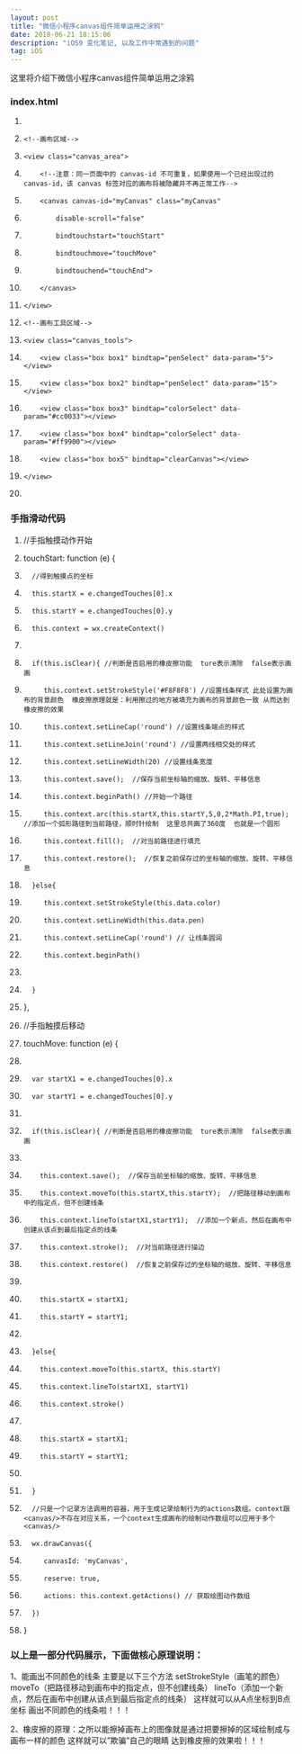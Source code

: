 ```yaml
---
layout: post
title: "微信小程序canvas组件简单运用之涂鸦"
date: 2018-06-21 18:15:06 
description: "iOS9 变化笔记, 以及工作中常遇到的问题"
tag: iOS
---
```


这里将介绍下微信小程序canvas组件简单运用之涂鸦
     

### index.html


1. <view class="container">
2.     <!--画布区域-->
3.     <view class="canvas_area">
4.         <!--注意：同一页面中的 canvas-id 不可重复，如果使用一个已经出现过的 canvas-id，该 canvas 标签对应的画布将被隐藏并不再正常工作-->
5.         <canvas canvas-id="myCanvas" class="myCanvas"
6.             disable-scroll="false"
7.             bindtouchstart="touchStart"
8.             bindtouchmove="touchMove"
9.             bindtouchend="touchEnd">
10.         </canvas>
11.     </view>
12.     <!--画布工具区域-->
13.     <view class="canvas_tools">
14.         <view class="box box1" bindtap="penSelect" data-param="5"></view>
15.         <view class="box box2" bindtap="penSelect" data-param="15"></view>
16.         <view class="box box3" bindtap="colorSelect" data-param="#cc0033"></view>
17.         <view class="box box4" bindtap="colorSelect" data-param="#ff9900"></view>
18.         <view class="box box5" bindtap="clearCanvas"></view>
19.     </view>
20. </view>


### 手指滑动代码


1. //手指触摸动作开始
2.   touchStart: function (e) {
3.       //得到触摸点的坐标
4.       this.startX = e.changedTouches[0].x
5.       this.startY = e.changedTouches[0].y
6.       this.context = wx.createContext()
7. 

8.       if(this.isClear){ //判断是否启用的橡皮擦功能  ture表示清除  false表示画画
9.          this.context.setStrokeStyle('#F8F8F8') //设置线条样式 此处设置为画布的背景颜色  橡皮擦原理就是：利用擦过的地方被填充为画布的背景颜色一致 从而达到橡皮擦的效果
10.          this.context.setLineCap('round') //设置线条端点的样式
11.          this.context.setLineJoin('round') //设置两线相交处的样式
12.          this.context.setLineWidth(20) //设置线条宽度
13.          this.context.save();  //保存当前坐标轴的缩放、旋转、平移信息
14.          this.context.beginPath() //开始一个路径
15.          this.context.arc(this.startX,this.startY,5,0,2*Math.PI,true);  //添加一个弧形路径到当前路径，顺时针绘制  这里总共画了360度  也就是一个圆形
16.          this.context.fill();  //对当前路径进行填充
17.          this.context.restore();  //恢复之前保存过的坐标轴的缩放、旋转、平移信息
18.       }else{
19.          this.context.setStrokeStyle(this.data.color)
20.          this.context.setLineWidth(this.data.pen)
21.          this.context.setLineCap('round') // 让线条圆润
22.          this.context.beginPath()
23. 

24.       }
25.   },
26.   //手指触摸后移动
27.   touchMove: function (e) {
28. 

29.       var startX1 = e.changedTouches[0].x
30.       var startY1 = e.changedTouches[0].y
31. 

32.       if(this.isClear){ //判断是否启用的橡皮擦功能  ture表示清除  false表示画画
33. 

34.         this.context.save();  //保存当前坐标轴的缩放、旋转、平移信息
35.         this.context.moveTo(this.startX,this.startY);  //把路径移动到画布中的指定点，但不创建线条
36.         this.context.lineTo(startX1,startY1);  //添加一个新点，然后在画布中创建从该点到最后指定点的线条
37.         this.context.stroke();  //对当前路径进行描边
38.         this.context.restore()  //恢复之前保存过的坐标轴的缩放、旋转、平移信息
39. 

40.         this.startX = startX1;
41.         this.startY = startY1;
42. 

43.       }else{
44.         this.context.moveTo(this.startX, this.startY)
45.         this.context.lineTo(startX1, startY1)
46.         this.context.stroke()
47. 

48.         this.startX = startX1;
49.         this.startY = startY1;
50. 

51.       }
52.       //只是一个记录方法调用的容器，用于生成记录绘制行为的actions数组。context跟<canvas/>不存在对应关系，一个context生成画布的绘制动作数组可以应用于多个<canvas/>
53.       wx.drawCanvas({
54.          canvasId: 'myCanvas',
55.          reserve: true,
56.          actions: this.context.getActions() // 获取绘图动作数组
57.       })
58.   }



### 以上是一部分代码展示，下面做核心原理说明：
1、能画出不同颜色的线条 主要是以下三个方法 setStrokeStyle（画笔的颜色） moveTo（把路径移动到画布中的指定点，但不创建线条） lineTo（添加一个新点，然后在画布中创建从该点到最后指定点的线条） 这样就可以从A点坐标到B点坐标  画出不同颜色的线条啦！！！
 
2、橡皮擦的原理：之所以能擦掉画布上的图像就是通过把要擦掉的区域绘制成与画布一样的颜色 这样就可以”欺骗”自己的眼睛  达到橡皮擦的效果啦！！！



